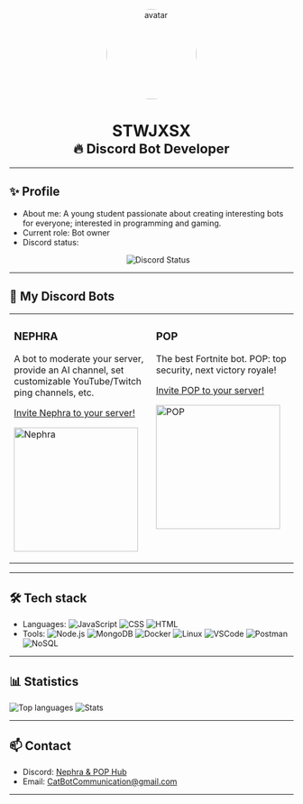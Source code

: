 <p align="center">
  <img src="https://cdn.discordapp.com/avatars/807586817581908008/7f391f57605d6b67bcdaa7909bb6dc59.webp?size=1024" width="160" alt="avatar" style="border-radius:50%"/>
</p>

<h1 align="center">STWJXSX <br/><small style="color:var(--color-secondary)">🔥 Discord Bot Developer</small></h1>

---

## ✨ Profile
- About me: A young student passionate about creating interesting bots for everyone; interested in programming and gaming.
- Current role: Bot owner
- Discord status:
  <p align="center">
    <img alt="Discord Status" src="https://lanyard.cn/embed/807586817581908008?theme=dark" />
  </p>

---

## 🤖 My Discord Bots
<table width="100%">
  <tr>
    <td width="50%" valign="top">
      <h3>NEPHRA</h3>
      <p>A bot to moderate your server, provide an AI channel, set customizable YouTube/Twitch ping channels, etc.</p>
      <p>
        <a href="https://discord.com/oauth2/authorize?client_id=973657100871950376&permissions=8&integration_type=0&scope=bot">Invite Nephra to your server!</a>
      </p>
      <p>
        <img alt="Nephra" src="https://cdn.discordapp.com/avatars/973657100871950376/019a25bdb9f4d374cd1a73561d901bbe.webp?size=1024" width="220"/>
      </p>
    </td>
    <td width="50%" valign="top">
      <h3>POP</h3>
      <p>The best Fortnite bot. POP: top security, next victory royale!</p>
      <p>
        <a href="https://discord.com/oauth2/authorize?client_id=1305273926229950465&permissions=1689917160016961&integration_type=0&scope=bot">Invite POP to your server!</a>
      </p>
      <p>
        <img alt="POP" src="https://cdn.discordapp.com/avatars/1305273926229950465/6e70715bdd95f507588ee87cc41effbd.webp?size=1024" width="220"/>
      </p>
    </td>
  </tr>
</table>

---

## 🛠 Tech stack
- Languages:
  ![JavaScript](https://img.shields.io/badge/JavaScript-F7DF1E?logo=javascript&logoColor=black) ![CSS](https://img.shields.io/badge/CSS-1572B6?logo=css3&logoColor=white) ![HTML](https://img.shields.io/badge/HTML-E34F26?logo=html5&logoColor=white)
- Tools:
  ![Node.js](https://img.shields.io/badge/Node.js-339933?logo=node.js&logoColor=white) ![MongoDB](https://img.shields.io/badge/MongoDB-47A248?logo=mongodb&logoColor=white) ![Docker](https://img.shields.io/badge/Docker-2496ED?logo=docker&logoColor=white) ![Linux](https://img.shields.io/badge/Linux-FCC624?logo=linux&logoColor=black) ![VSCode](https://img.shields.io/badge/VSCode-007ACC?logo=visual-studio-code&logoColor=white) ![Postman](https://img.shields.io/badge/Postman-FF6C37?logo=postman&logoColor=white) ![NoSQL](https://img.shields.io/badge/NoSQL-006400?logo=data:image/png;base64,)

---

## 📊 Statistics
<p align="left">
  <img alt="Top languages" src="https://github-readme-stats.vercel.app/api/top-langs/?username=STWJXSX&layout=compact&theme=dark" />
  <img alt="Stats" src="https://github-readme-stats.vercel.app/api?username=STWJXSX&show_icons=true&theme=dark" />
</p>

---

## 📫 Contact
- Discord: <a href="https://discord.gg/tR7XTnRnrD">Nephra & POP Hub</a>
- Email: CatBotCommunication@gmail.com


---
